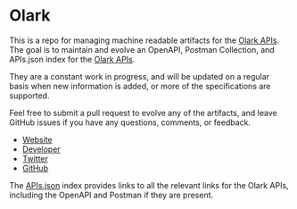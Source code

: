 # OlarkThis is a repo for managing machine readable artifacts for the [Olark APIs](http://www.olark.com/developer). The goal is to maintain and evolve an OpenAPI, Postman Collection, and APIs.json index for the [Olark APIs](http://www.olark.com/developer).They are a constant work in progress, and will be updated on a regular basis when new information is added, or more of the specifications are supported.Feel free to submit a pull request to evolve any of the artifacts, and leave GitHub issues if you have any questions, comments, or feedback.- [Website](http://www.olark.com/developer)- [Developer](http://www.olark.com/developer)- [Twitter](https://twitter.com/#!/olark)- [GitHub](https://github.com/olark)The [APIs.json](https://github.com/api-evangelist/olark/blob/master/apis.json) index provides links to all the relevant links for the Olark APIs, including the OpenAPI and Postman if they are present.
